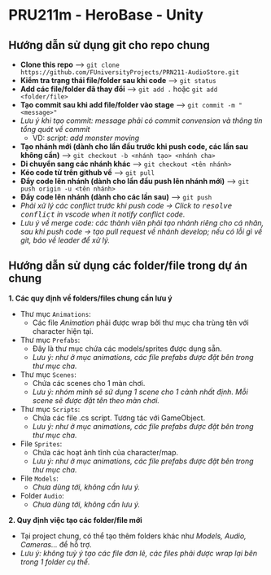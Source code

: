 # PRU211m - HeroBase - Unity

## Hướng dẫn sử dụng git cho repo chung
- **Clone this repo** --> `git clone https://github.com/FUniversityProjects/PRN211-AudioStore.git`
- **Kiểm tra trạng thái file/folder sau khi code** --> `git status`
- **Add các file/folder đã thay đổi** --> `git add .` hoặc `git add <folder/file>`
- **Tạo commit sau khi add file/folder vào stage** --> `git commit -m "<message>"`
- *Lưu ý khi tạo commit: message phải có commit convension và thông tin tổng quát về commit*
  - VD: *script: add monster moving*
- **Tạo nhánh mới (dành cho lần đầu trước khi push code, các lần sau không cần)** --> `git checkout -b <nhánh tạo> <nhánh cha>`
- **Di chuyển sang các nhánh khác** --> `git checkout <tên nhánh>`
- **Kéo code từ trên github về** --> `git pull`
- **Đẩy code lên nhánh (dành cho lần đầu push lên nhánh mới)** --> `git push origin -u <tên nhánh>`
- **Đẩy code lên nhánh (dành cho các lần sau)** --> `git push`
- *Phải xử lý các conflict trước khi push code -> Click to <kbd>resolve conflict</kbd> in vscode when it notify conflict code.*
- *Lưu ý về merge code: các thành viên phải tạo nhánh riêng cho cá nhân, sau khi push code -> tạo pull request về nhánh develop; nếu có lỗi gì về git, báo về leader để xử lý.*

## Hướng dẫn sử dụng các folder/file trong dự án chung

**1. Các quy định về folders/files chung cần lưu ý**
- Thư mục `Animations`:
  - Các file *Animation* phải được wrap bởi thư mục cha trùng tên với character hiện tại.
- Thư mục `Prefabs`:
  - Đây là thư mục chứa các models/sprites được dụng sẵn.
  - *Lưu ý: như ở mục animations, các file prefabs được đặt bên trong thư mục cha.*
- Thư mục `Scenes`:
  - Chứa các scenes cho 1 màn chơi.
  - *Lưu ý: nhóm mình sẽ sử dụng 1 scene cho 1 cảnh nhất định. Mỗi scene sẽ được đặt tên theo màn chơi.*
- Thư mục `Scripts`:
  - Chứa các file .cs script. Tương tác với GameObject.
  - *Lưu ý: như ở mục animations, các file prefabs được đặt bên trong thư mục cha.*
- File `Sprites`:
  - Chứa các hoạt ảnh tĩnh của character/map.
  - *Lưu ý: như ở mục animations, các file prefabs được đặt bên trong thư mục cha.*
- File `Models`:
  - *Chưa dùng tới, không cần lưu ý.*
- Folder `Audio`:
  - *Chưa dùng tới, không cần lưu ý.*

**2. Quy định việc tạo các folder/file mới**
- Tại project chung, có thể tạo thêm folders khác như *Models, Audio, Cameras...* để hỗ trợ.
- *Lưu ý: không tuỳ ý tạo các file đơn lẻ, các files phải được wrap lại bên trong 1 folder cụ thể.*
